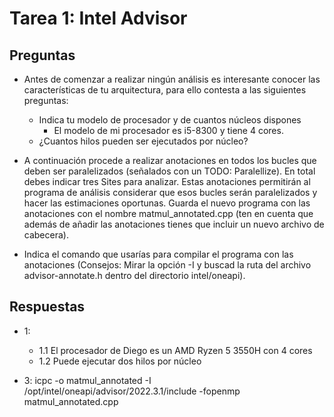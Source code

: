 # Tarea 1: Intel Advisor

## Preguntas
* Antes de comenzar a realizar ningún análisis es interesante conocer las características de tu arquitectura, para ello contesta a las siguientes preguntas:
    * Indica tu modelo de procesador y de cuantos núcleos dispones
         - El modelo de mi procesador es i5-8300 y tiene 4 cores.
    * ¿Cuantos hilos pueden ser ejecutados por núcleo?

* A continuación procede a realizar anotaciones en todos los bucles que deben ser paralelizados (señalados con un TODO: Paralellize). En total debes indicar tres Sites para analizar. Estas anotaciones permitirán al programa de análisis considerar que esos bucles serán paralelizados y hacer las estimaciones oportunas. Guarda el nuevo programa con las anotaciones con el nombre matmul_annotated.cpp (ten en cuenta que además de añadir las anotaciones tienes que incluir un nuevo archivo de cabecera).

* Indica el comando que usarías para compilar el programa con las anotaciones (Consejos: Mirar la opción -I y buscad la ruta del archivo advisor-annotate.h dentro del directorio intel/oneapi).
## Respuestas

* 1:
   * 1.1 El procesador de Diego es un AMD Ryzen 5 3550H con 4 cores
   * 1.2 Puede ejecutar dos hilos por núcleo

* 3: icpc -o matmul_annotated -I /opt/intel/oneapi/advisor/2022.3.1/include -fopenmp matmul_annotated.cpp
